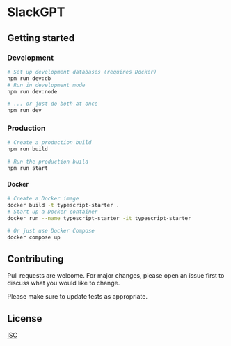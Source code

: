 # SlackGPT

## Getting started

### Development

```bash
# Set up development databases (requires Docker)
npm run dev:db
# Run in development mode
npm run dev:node

# ... or just do both at once
npm run dev
```

### Production

```bash
# Create a production build
npm run build

# Run the production build
npm run start
```

#### Docker

```bash
# Create a Docker image
docker build -t typescript-starter .
# Start up a Docker container
docker run --name typescript-starter -it typescript-starter

# Or just use Docker Compose
docker compose up
```

## Contributing

Pull requests are welcome. For major changes, please open an issue first
to discuss what you would like to change.

Please make sure to update tests as appropriate.

## License

[ISC](LICENSE.md)
